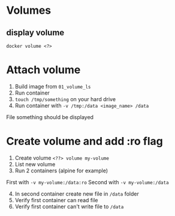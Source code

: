 # Volumes

## display volume

`docker volume <?>`

# Attach volume

1. Build image from `01_volume_ls`
2. Run container 
3. `touch /tmp/something` on your hard drive
3. Run container with `-v /tmp:/data <image_name> /data`

File something should be displayed

# Create volume and add :ro flag

1. Create volume `<??> volume my-volume`
2. List new volume
3. Run 2 containers (alpine for example)

First with `-v my-volume:/data:ro`
Second with `-v my-volume:/data`

4. In second container create new file in `/data` folder
5. Verify first container can read file
6. Verify first container can't write file to `/data`